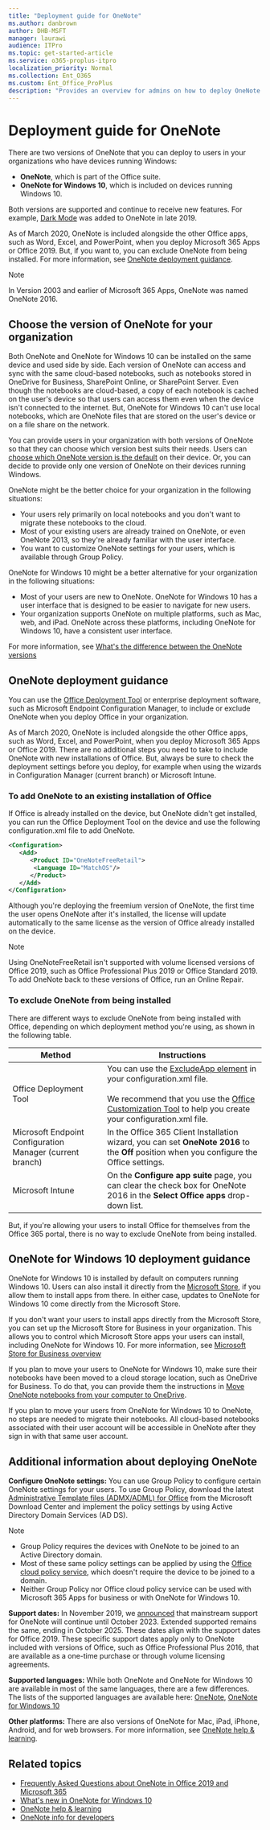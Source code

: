```yaml
---
title: "Deployment guide for OneNote"
ms.author: danbrown
author: DHB-MSFT
manager: laurawi
audience: ITPro
ms.topic: get-started-article
ms.service: o365-proplus-itpro
localization_priority: Normal
ms.collection: Ent_O365
ms.custom: Ent_Office_ProPlus
description: "Provides an overview for admins on how to deploy OneNote or OneNote for Windows 10 to users in their organization"
---
```


# Deployment guide for OneNote

There are two versions of OneNote that you can deploy to users in your organizations who have devices running Windows:
- **OneNote**, which is part of the Office suite.
- **OneNote for Windows 10**, which is included on devices running Windows 10.

Both versions are supported and continue to receive new features. For example, [Dark Mode](https://support.microsoft.com/office/bb81fb88-968d-4c1a-818d-eec590deadef) was added to OneNote in late 2019.

As of March 2020, OneNote is included alongside the other Office apps, such as Word, Excel, and PowerPoint, when you deploy Microsoft 365 Apps or Office 2019. But, if you want to, you can exclude OneNote from being installed. For more information, see [OneNote deployment guidance](#onenote-deployment-guidance).

> [!NOTE]
> In Version 2003 and earlier of Microsoft 365 Apps, OneNote was named OneNote 2016.

## Choose the version of OneNote for your organization

Both OneNote and OneNote for Windows 10 can be installed on the same device and used side by side. Each version of OneNote can access and sync with the same cloud-based notebooks, such as notebooks stored in OneDrive for Business, SharePoint Online, or SharePoint Server. Even though the notebooks are cloud-based, a copy of each notebook is cached on the user's device so that users can access them even when the device isn't connected to the internet. But, OneNote for Windows 10 can't use local notebooks, which are OneNote files that are stored on the user's device or on a file share on the network.

You can provide users in your organization with both versions of OneNote so that they can choose which version best suits their needs. Users can [choose which OneNote version is the default](https://support.microsoft.com/office/f261140c-5ce8-4cf4-ad0b-c9e1cb953831) on their device. Or, you can decide to provide only one version of OneNote on their devices running Windows.

OneNote might be the better choice for your organization in the following situations:
- Your users rely primarily on local notebooks and you don't want to migrate these notebooks to the cloud.
- Most of your existing users are already trained on OneNote, or even OneNote 2013, so they're already familiar with the user interface.
- You want to customize OneNote settings for your users, which is available through Group Policy.

OneNote for Windows 10 might be a better alternative for your organization in the following situations:
- Most of your users are new to OneNote. OneNote for Windows 10 has a user interface that is designed to be easier to navigate for new users.
- Your organization supports OneNote on multiple platforms, such as Mac, web, and iPad. OneNote across these platforms, including OneNote for Windows 10, have a consistent user interface.

For more information, see [What's the difference between the OneNote versions](https://support.microsoft.com/office/a624e692-b78b-4c09-b07f-46181958118f)

## OneNote deployment guidance

You can use the [Office Deployment Tool](overview-office-deployment-tool.md) or enterprise deployment software, such as Microsoft Endpoint Configuration Manager, to include or exclude OneNote when you deploy Office in your organization.

As of March 2020, OneNote is included alongside the other Office apps, such as Word, Excel, and PowerPoint, when you deploy Microsoft 365 Apps or Office 2019. There are no additional steps you need to take to include OneNote with new installations of Office. But, always be sure to check the deployment settings before you deploy, for example when using the wizards in Configuration Manager (current branch) or Microsoft Intune.

### To add OneNote to an existing installation of Office

If Office is already installed on the device, but OneNote didn't get installed, you can run the Office Deployment Tool on the device and use the following configuration.xml file to add OneNote.

```xml
<Configuration>
   <Add>
      <Product ID="OneNoteFreeRetail">
       <Language ID="MatchOS"/>
      </Product>
   </Add>
</Configuration>
```

Although you're deploying the freemium version of OneNote, the first time the user opens OneNote after it's installed, the license will update automatically to the same license as the version of Office already installed on the device.

> [!NOTE]
> Using OneNoteFreeRetail isn't supported with volume licensed versions of Office 2019, such as Office Professional Plus 2019 or Office Standard 2019. To add OneNote back to these versions of Office, run an Online Repair.

### To exclude OneNote from being installed

There are different ways to exclude OneNote from being installed with Office, depending on which deployment method you're using, as shown in the following table.


|Method  |Instructions  |
|---------|---------|
|Office Deployment Tool | You can use the [ExcludeApp element](office-deployment-tool-configuration-options.md#excludeapp-element) in your configuration.xml file. <br/><br/> We recommend that you use the [Office Customization Tool](overview-of-the-office-customization-tool-for-click-to-run.md) to help you create your configuration.xml file.|
|Microsoft Endpoint Configuration Manager (current branch)| In the Office 365 Client Installation wizard, you can set **OneNote 2016** to the **Off** position when you configure the Office settings.|
|Microsoft Intune | On the **Configure app suite** page, you can clear the check box for OneNote 2016 in the **Select Office apps** drop-down list.|

But, if you're allowing your users to install Office for themselves from the Office 365 portal, there is no way to exclude OneNote from being installed.

## OneNote for Windows 10 deployment guidance

OneNote for Windows 10 is installed by default on computers running Windows 10. Users can also install it directly from the [Microsoft Store](https://www.microsoft.com/p/onenote/9wzdncrfhvjl?activetab=pivot%3aoverviewtab), if you allow them to install apps from there. In either case, updates to OneNote for Windows 10 come directly from the Microsoft Store.

If you don't want your users to install apps directly from the Microsoft Store, you can set up the Microsoft Store for Business in your organization. This allows you to control which Microsoft Store apps your users can install, including OneNote for Windows 10. For more information, see [Microsoft Store for Business overview](https://docs.microsoft.com/microsoft-store/microsoft-store-for-business-overview)

If you plan to move your users to OneNote for Windows 10, make sure their notebooks have been moved to a cloud storage location, such as OneDrive for Business. To do that, you can provide them the instructions in [Move OneNote notebooks from your computer to OneDrive](https://support.microsoft.com/office/b43692ae-ce27-4ab9-a8ad-a2aed225e6a5).

If you plan to move your users from OneNote for Windows 10 to OneNote, no steps are needed to migrate their notebooks. All cloud-based notebooks associated with their user account will be accessible in OneNote after they sign in with that same user account.

## Additional information about deploying OneNote

**Configure OneNote settings:** You can use Group Policy to configure certain OneNote settings for your users. To use Group Policy, download the latest [Administrative Template files (ADMX/ADML) for Office](https://www.microsoft.com/download/details.aspx?id=49030) from the Microsoft Download Center and implement the policy settings by using Active Directory Domain Services (AD DS).

> [!NOTE]
> - Group Policy requires the devices with OneNote to be joined to an Active Directory domain. 
> - Most of these same policy settings can be applied by using the [Office cloud policy service](overview-office-cloud-policy-service.md), which doesn't require the device to be joined to a domain.
> - Neither Group Policy nor Office cloud policy service can be used with Microsoft 365 Apps for business or with OneNote for Windows 10.

**Support dates:** In November 2019, we [announced](https://techcommunity.microsoft.com/t5/Office-365-Blog/Your-OneNote/ba-p/954922) that mainstream support for OneNote will continue until October 2023. Extended supported remains the same, ending in October 2025. These dates align with the support dates for Office 2019. These specific support dates apply only to OneNote included with versions of Office, such as Office Professional Plus 2016, that are available as a one-time purchase or through volume licensing agreements.

**Supported languages:** While both OneNote and OneNote for Windows 10 are available in most of the same languages, there are a few differences. The lists of the supported languages are available here: [OneNote](https://support.microsoft.com/office/26d30382-9fba-45dd-bf55-02ab03e2a7ec#ID0EAABAAA=Windows_Desktop), [OneNote for Windows 10](https://support.microsoft.com/office/26d30382-9fba-45dd-bf55-02ab03e2a7ec#ID0EAABAAA=Windows_Phone&ID0EAACAAA=Windows_Phone)

**Other platforms:** There are also versions of OneNote for Mac, iPad, iPhone, Android, and for web browsers. For more information, see [OneNote help & learning](https://support.microsoft.com/OneNote).

## Related topics

- [Frequently Asked Questions about OneNote in Office 2019 and Microsoft 365](https://support.microsoft.com/office/6582c7ae-2ec6-408d-8b7a-3ed71a3c2103)
- [What's new in OneNote for Windows 10](https://support.microsoft.com/office/1477d5de-f4fd-4943-b18a-ff17091161ea)
- [OneNote help & learning](https://support.microsoft.com/OneNote)
- [OneNote info for developers](https://developer.microsoft.com/onenote)
